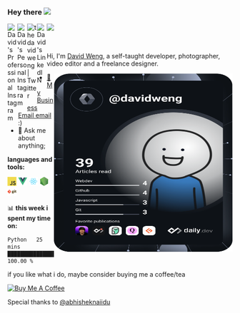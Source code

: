 ### Hey there <img src="https://media.giphy.com/media/hvRJCLFzcasrR4ia7z/giphy.gif" width="25px">
<a href="https://www.instagram.com/davidwengpro/">
  <img align="left" alt="David's Professional Instagram" width="22px" src="https://raw.githubusercontent.com/hussainweb/hussainweb/main/icons/instagram.png" />
</a>
<a href="https://www.instagram.com/thedavidweng/">
  <img align="left" alt="David's Personal Instagram" width="22px" src="https://raw.githubusercontent.com/hussainweb/hussainweb/main/icons/instagram.png" />
</a>
<a href="https://twitter.com/thedavidweng">
  <img align="left" alt="thedavidweng | Twitter" width="22px" src="https://raw.githubusercontent.com/peterthehan/peterthehan/master/assets/twitter.svg" />
</a>
<a href="https://www.linkedin.com/in/thedavidweng/">
  <img align="left" alt="David's LinkedIN" width="22px" src="https://raw.githubusercontent.com/peterthehan/peterthehan/master/assets/linkedin.svg" />
</a>

![](https://visitor-badge.glitch.me/badge?page_id=thedavidweng.thedavidweng)

<br />

Hi, I'm [David Weng](https://davidweng.tk/), a self-taught developer, photographer, video editor and a freelance designer.


<a href="https://app.daily.dev/davidweng"><img align="right" alt="David Weng's Dev Card" src="https://github.com/thedavidweng/thedavidweng/blob/master/devcard.svg" width="400" height="400" />
  
- 💼 My Business Email [email](mailto:mail@davidweng.tk) :)
- 💬 Ask me about anything;

**languages and tools:**  

<code><img height="20" src="https://raw.githubusercontent.com/github/explore/80688e429a7d4ef2fca1e82350fe8e3517d3494d/topics/javascript/javascript.png"></code>
<code><img height="20" src="https://raw.githubusercontent.com/github/explore/80688e429a7d4ef2fca1e82350fe8e3517d3494d/topics/vue/vue.png"></code>
<code><img height="20" src="https://raw.githubusercontent.com/github/explore/80688e429a7d4ef2fca1e82350fe8e3517d3494d/topics/react/react.png"></code>
<code><img height="20" src="https://raw.githubusercontent.com/github/explore/80688e429a7d4ef2fca1e82350fe8e3517d3494d/topics/nodejs/nodejs.png"></code>
<code><img height="20" src="https://raw.githubusercontent.com/github/explore/80688e429a7d4ef2fca1e82350fe8e3517d3494d/topics/git/git.png"></code>

📊 **this week i spent my time on:**
<!--START_SECTION:waka-->

```text
Python   25 mins         █████████████████████████   100.00 %
```

<!--END_SECTION:waka-->

if you like what i do, maybe consider buying me a coffee/tea

<a href="https://www.buymeacoffee.com/thedavidweng" target="_blank"><img src="https://cdn.buymeacoffee.com/buttons/v2/default-red.png" alt="Buy Me A Coffee" width="150" ></a>

Special thanks to [@abhisheknaiidu](https://github.com/abhisheknaiidu)
